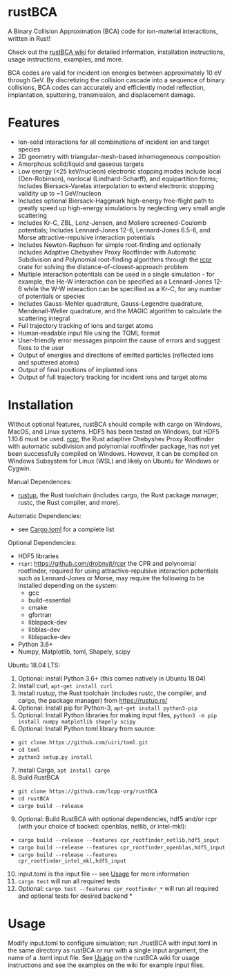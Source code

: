 # rustBCA

A Binary Collision Approximation (BCA) code for ion-material interactions, written in Rust!

Check out the [rustBCA wiki](https://github.com/lcpp-org/RustBCA/wiki) for detailed information, installation instructions, usage instructions, examples, and more.

BCA codes are valid for incident ion energies between approximately 10 eV  through GeV. By discretizing the collision cascade into a sequence of binary collisions, BCA codes can accurately and efficiently model reflection, implantation, sputtering, transmission, and displacement damage.
# Features

* Ion-solid interactions for all combinations of incident ion and target species
* 2D geometry with triangular-mesh-based inhomogeneous composition
* Amorphous solid/liquid and gaseous targets
* Low energy (<25 keV/nucleon) electronic stopping modes include local (Oen-Robinson), nonlocal (Lindhard-Scharff), and equipartition forms; Includes Biersack-Varelas interpolation to extend electronic stopping validity up to ~1 GeV/nucleon
* Includes optional Biersack-Haggmark high-energy free-flight path to greatly speed up high-energy simulations by neglecting very small angle scattering
* Includes Kr-C, ZBL, Lenz-Jensen, and Moliere screened-Coulomb potentials; Includes Lennard-Jones 12-6, Lennard-Jones 6.5-6, and Morse attractive-repulsive interaction potentials
* Includes Newton-Raphson for simple root-finding and optionally includes Adaptive Chebyshev Proxy Rootfinder with Automatic Subdivision and Polynomial root-finding algorithms through the [rcpr](https://github.com/drobnyjt/rcpr) crate for solving the distance-of-closest-approach problem
* Multiple interaction potentials can be used in a single simulation - for example, the He-W interaction can be specified as a Lennard-Jones 12-6 while the W-W interaction can be specified as a Kr-C, for any number of potentials or species
* Includes Gauss-Mehler quadrature, Gauss-Legendre quadrature, Mendenall-Weller quadrature, and the MAGIC algorithm to calculate the scattering integral
* Full trajectory tracking of ions and target atoms
* Human-readable input file using the TOML format
* User-friendly error messages pinpoint the cause of errors and suggest fixes to the user
* Output of energies and directions of emitted particles (reflected ions and sputtered atoms)
* Output of final positions of implanted ions
* Output of full trajectory tracking for incident ions and target atoms

# Installation

Without optional features, rustBCA should compile with cargo on Windows, MacOS, and Linux systems. HDF5 has been tested on Windows, but HDF5 1.10.6 must be used. [rcpr](https://github.com/drobnyjt/rcpr), the Rust adaptive Chebyshev Proxy Rootfinder with automatic subdivision and polynomial rootfinder package, has not yet been successfully compiled on Windows. However, it can be compiled on Windows Subsystem for Linux (WSL) and likely on Ubuntu for Windows or Cygwin.

Manual Dependences:
* [rustup](https://rustup.rs), the Rust toolchain (includes cargo, the Rust package manager, rustc, the Rust compiler, and more).

Automatic Dependencies:
* see [Cargo.toml](https://github.com/lcpp-org/RustBCA/blob/master/Cargo.toml) for a complete list

Optional Dependencies:
* HDF5 libraries
* `rcpr`: https://github.com/drobnyjt/rcpr the CPR and polynomial rootfinder, required for using attractive-repulsive interaction potentials such as Lennard-Jones or Morse, may require the following to be installed depending on the system:
  * gcc
  * build-essential
  * cmake
  * gfortran
  * liblapack-dev
  * libblas-dev
  * liblapacke-dev
* Python 3.6+
* Numpy, Matplotlib, toml, Shapely, scipy

Ubuntu 18.04 LTS:
1. Optional: install Python 3.6+ (this comes natively in Ubuntu 18.04)
2. Install curl, `apt-get install curl`
3. Install rustup, the Rust toolchain (includes rustc, the compiler, and cargo, the package manager) from https://rustup.rs/
4. Optional: Install pip for Python-3, `apt-get install python3-pip`
5. Optional: Install Python libraries for making input files, `python3 -m pip install numpy matplotlib shapely scipy`
6. Optional: Install Python toml library from source:
- `git clone https://github.com/uiri/toml.git`
- `cd toml`
- `python3 setup.py install`
7. Install Cargo, `apt install cargo`
8. Build RustBCA
- `git clone https://github.com/lcpp-org/rustBCA`
- `cd rustBCA`
- `cargo build --release`
9. Optional: Build RustBCA with optional dependencies, hdf5 and/or rcpr (with your choice of backed: openblas, netlib, or intel-mkl):
 - `cargo build --release --features cpr_rootfinder_netlib,hdf5_input`
 - `cargo build --release --features cpr_rootfinder_openblas,hdf5_input`
 - `cargo build --release --features cpr_rootfinder_intel_mkl,hdf5_input`
10. input.toml is the input file -- see [Usage](https://github.com/lcpp-org/RustBCA/wiki/Usage,-Input-File,-and-Output-Files) for more information
11. `cargo test` will run all required tests
12. Optional: `cargo test --features cpr_rootfinder_*` will run all required and optional tests for desired backend *
# Usage

Modify input.toml to configure simulation; run ./rustBCA with input.toml in the same directory as rustBCA or run with a single input argument, the name of a .toml input file. See [Usage](https://github.com/lcpp-org/RustBCA/wiki/Usage,-Input-File,-and-Output-Files) on the rustBCA wiki for usage instructions and see the examples on the wiki for example input files.

